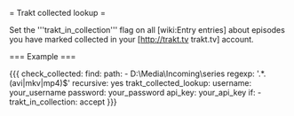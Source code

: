= Trakt collected lookup =

Set the '''trakt_in_collection''' flag on all [wiki:Entry entries] about episodes you have marked collected in your [http://trakt.tv trakt.tv] account.

=== Example ===

{{{
  check_collected:
    find:
      path:
        - D:\Media\Incoming\series
      regexp: '.*\.(avi|mkv|mp4)$'
      recursive: yes
    trakt_collected_lookup:
      username: your_username
      password: your_password
      api_key: your_api_key
    if:
      - trakt_in_collection: accept
}}}